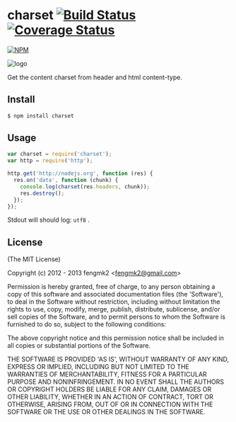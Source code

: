 charset [![Build Status](https://secure.travis-ci.org/fengmk2/charset.png)](http://travis-ci.org/fengmk2/charset) [![Coverage Status](https://coveralls.io/repos/fengmk2/charset/badge.png)](https://coveralls.io/r/fengmk2/charset)
=======

[![NPM](https://nodei.co/npm/charset.png?downloads=true&stars=true)](https://nodei.co/npm/charset)

![logo](https://raw.github.com/fengmk2/charset/master/logo.png)

Get the content charset from header and html content-type.

## Install

```bash
$ npm install charset
```

## Usage

```js
var charset = require('charset');
var http = require('http');

http.get('http://nodejs.org', function (res) {
  res.on('data', function (chunk) {
    console.log(charset(res.headers, chunk));
    res.destroy();
  });
});
```

Stdout will should log: `utf8` .

## License

(The MIT License)

Copyright (c) 2012 - 2013 fengmk2 &lt;fengmk2@gmail.com&gt;

Permission is hereby granted, free of charge, to any person obtaining
a copy of this software and associated documentation files (the
'Software'), to deal in the Software without restriction, including
without limitation the rights to use, copy, modify, merge, publish,
distribute, sublicense, and/or sell copies of the Software, and to
permit persons to whom the Software is furnished to do so, subject to
the following conditions:

The above copyright notice and this permission notice shall be
included in all copies or substantial portions of the Software.

THE SOFTWARE IS PROVIDED 'AS IS', WITHOUT WARRANTY OF ANY KIND,
EXPRESS OR IMPLIED, INCLUDING BUT NOT LIMITED TO THE WARRANTIES OF
MERCHANTABILITY, FITNESS FOR A PARTICULAR PURPOSE AND NONINFRINGEMENT.
IN NO EVENT SHALL THE AUTHORS OR COPYRIGHT HOLDERS BE LIABLE FOR ANY
CLAIM, DAMAGES OR OTHER LIABILITY, WHETHER IN AN ACTION OF CONTRACT,
TORT OR OTHERWISE, ARISING FROM, OUT OF OR IN CONNECTION WITH THE
SOFTWARE OR THE USE OR OTHER DEALINGS IN THE SOFTWARE.
